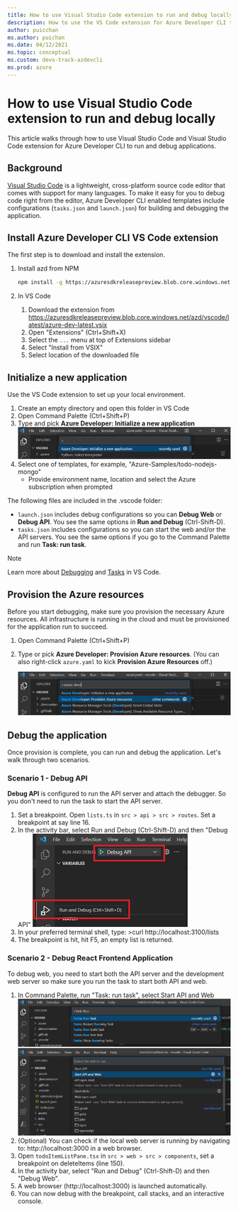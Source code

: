 ```yaml
---
title: How to use Visual Studio Code extension to run and debug locally
description: How to use the VS Code extension for Azure Developer CLI to run and debug locally.
author: puicchan
ms.author: puichan
ms.date: 04/12/2021
ms.topic: conceptual
ms.custom: devx-track-azdevcli
ms.prod: azure
---
```

# How to use Visual Studio Code extension to run and debug locally

This article walks through how to use Visual Studio Code and Visual Studio Code extension for Azure Developer CLI to run and debug applications.

## Background

[Visual Studio Code](https://code.visualstudio.com/docs) is a lightweight, cross-platform source code editor that comes with support for many languages. To make it easy for you to debug code right from the editor, Azure Developer CLI enabled templates include configurations (`tasks.json` and `launch.json`) for building and debugging the application.

## Install Azure Developer CLI VS Code extension 

The first step is to download and install the extension.

1. Install azd from NPM

    ```bash
    npm install -g https://azuresdkreleasepreview.blob.core.windows.net/azd/standalone/latest/azure-az-dev-cli-latest.tgz
    ```
    
2. In VS Code
    1. Download the extension from https://azuresdkreleasepreview.blob.core.windows.net/azd/vscode/latest/azure-dev-latest.vsix 
    1. Open "Extensions" (Ctrl+Shift+X)
    1. Select the `...` menu at top of Extensions sidebar
    1. Select "Install from VSIX"
    1. Select location of the downloaded file

## Initialize a new application 

Use the VS Code extension to set up your local environment.

1. Create an empty directory and open this folder in VS Code
2. Open Command Palette (Ctrl+Shift+P)
3. Type and pick **Azure Developer: Initialize a new application**
!["Initialize"](media/how-to-use-vscode-extension-to-debug-locally/cmd-init.png)
4. Select one of templates, for example, "Azure-Samples/todo-nodejs-mongo" 
    - Provide environment name, location and select the Azure subscription when prompted

The following files are included in the .vscode folder:

- `launch.json` includes debug configurations so you can **Debug Web** or **Debug API**. You see the same options in **Run and Debug** (Ctrl-Shift-D).
- `tasks.json` includes configurations so you can start the web and/or the API servers. You see the same options if you go to the Command Palette and run **Task: run task**.

> [!NOTE]
> Learn more about [Debugging](https://code.visualstudio.com/docs/editor/debugging) and [Tasks](https://code.visualstudio.com/docs/editor/tasks) in VS Code.

## Provision the Azure resources

Before you start debugging, make sure you provision the necessary Azure resources. All infrastructure is running in the cloud and must be provisioned for the application run to succeed. 

1. Open Command Palette (Ctrl+Shift+P)
2. Type or pick **Azure Developer: Provision Azure resources**. (You can also right-click `azure.yaml` to kick **Provision Azure Resources** off.)

    !["Provision"](media/how-to-use-vscode-extension-to-debug-locally/cmd-provision.png)

## Debug the application

Once provision is complete, you can run and debug the application. Let's walk through two scenarios.

### Scenario 1 - Debug API

**Debug API** is configured to run the API server and attach the debugger. So you don't need to run the task to start the API server.

1. Set a breakpoint. Open `lists.ts` in `src > api > src > routes`. Set a breakpoint at say line 16. 
1. In the activity bar, select Run and Debug (Ctrl-Shift-D) and then "Debug API"
!["Debug API"](media/how-to-use-vscode-extension-to-debug-locally/debug-api.png)
1. In your preferred terminal shell, type: >curl http://localhost:3100/lists
1. The breakpoint is hit, hit F5, an empty list is returned.

### Scenario 2 - Debug React Frontend Application

To debug web, you need to start both the API server and the development web server so make sure you run the task to start both API and web.

1. In Command Palette, run "Task: run task", select Start API and Web
!["Run Task"](media/how-to-use-vscode-extension-to-debug-locally/run-task.png)
!["Start API and Web"](media/how-to-use-vscode-extension-to-debug-locally/run-task-api.png)
1. (Optional) You can check if the local web server is running by navigating to: http://localhost:3000 in a web browser.
1. Open `todoItemListPane.tsx` in `src > web > src > components`, set a breakpoint on deleteItems (line 150).
1. In the activity bar, select "Run and Debug" (Ctrl-Shift-D) and then "Debug Web". 
1. A web browser (http://localhost:3000) is launched automatically. 
1. You can now debug with the breakpoint, call stacks, and an interactive console.
